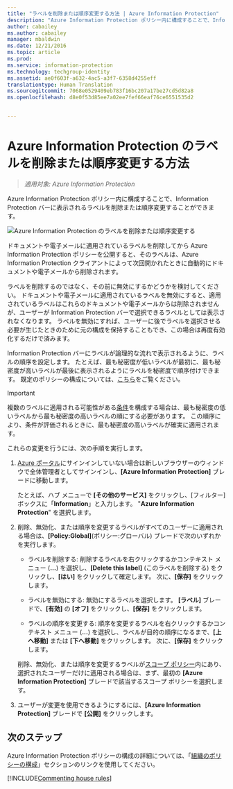 ```yaml
---
title: "ラベルを削除または順序変更する方法 | Azure Information Protection"
description: "Azure Information Protection ポリシー内に構成することで、Information Protection バーに表示されるラベルを削除または順序変更することができます。"
author: cabailey
ms.author: cabailey
manager: mbaldwin
ms.date: 12/21/2016
ms.topic: article
ms.prod: 
ms.service: information-protection
ms.technology: techgroup-identity
ms.assetid: ae0f603f-a632-4ac5-a3f7-6358d4255eff
translationtype: Human Translation
ms.sourcegitcommit: 7068e0529409eb783f16bc207a17be27cd5d82a8
ms.openlocfilehash: d8e0f53d85ee7a02ee7fef66eaf76ce6551535d2


---
```


# <a name="how-to-delete-or-reorder-a-label-for-azure-information-protection"></a>Azure Information Protection のラベルを削除または順序変更する方法

>*適用対象: Azure Information Protection*

Azure Information Protection ポリシー内に構成することで、Information Protection バーに表示されるラベルを削除または順序変更することができます。

![Azure Information Protection のラベルを削除または順序変更する](../media/info-protect-contextmenu.png)

ドキュメントや電子メールに適用されているラベルを削除してから Azure Information Protection ポリシーを公開すると、そのラベルは、Azure Information Protection クライアントによって次回開かれたときに自動的にドキュメントや電子メールから削除されます。

ラベルを削除するのではなく、その前に無効にするかどうかを検討してください。 ドキュメントや電子メールに適用されているラベルを無効にすると、適用されているラベルはこれらのドキュメントや電子メールからは削除されませんが、ユーザーが Information Protection バーで選択できるラベルとしては表示されなくなります。 ラベルを無効にすれば、ユーザーに後でラベルを選択させる必要が生じたときのために元の構成を保持することもでき、この場合は再度有効化するだけで済みます。

Information Protection バーにラベルが論理的な流れで表示されるように、ラベルの順序を設定します。 たとえば、最も秘密度が低いラベルが最初に、最も秘密度が高いラベルが最後に表示されるようにラベルを秘密度で順序付けできます。 既定のポリシーの構成については、[こちら](configure-policy-default.md)をご覧ください。

> [!IMPORTANT]
>複数のラベルに適用される可能性がある[条件](configure-policy-classification.md)を構成する場合は、最も秘密度の低いラベルから最も秘密度の高いラベルの順にする必要があります。 この順序により、条件が評価されるときに、最も秘密度の高いラベルが確実に適用されます。


これらの変更を行うには、次の手順を実行します。

1. [Azure ポータル](https://portal.azure.com)にサインインしていない場合は新しいブラウザーのウィンドウで全体管理者としてサインインし、**[Azure Information Protection]** ブレードに移動します。 
    
    たとえば、ハブ メニューで **[その他のサービス]** をクリックし、[フィルター] ボックスに「**Information**」と入力します。 "**Azure Information Protection**" を選択します。

2. 削除、無効化、または順序を変更するラベルがすべてのユーザーに適用される場合は、**[Policy:Global]**(ポリシー:グローバル) ブレードで次のいずれかを実行します。 

    - ラベルを削除する: 削除するラベルを右クリックするかコンテキスト メニュー (**...**) を選択し、**[Delete this label]** (このラベルを削除する) をクリックし、**[はい]** をクリックして確定します。 次に、**[保存]** をクリックします。 

    - ラベルを無効にする: 無効にするラベルを選択します。 **[ラベル]** ブレードで、**[有効]** の **[オフ]** をクリックし、**[保存]** をクリックします。

    - ラベルの順序を変更する: 順序を変更するラベルを右クリックするかコンテキスト メニュー (**...**) を選択し、ラベルが目的の順序になるまで、**[上へ移動]** または **[下へ移動]** をクリックします。 次に、**[保存]** をクリックします。 

     削除、無効化、または順序を変更するラベルが[スコープ ポリシー](configure-policy-scope.md)内にあり、選択されたユーザーだけに適用される場合は、まず、最初の **[Azure Information Protection]** ブレードで該当するスコープ ポリシーを選択します。

3. ユーザーが変更を使用できるようにするには、**[Azure Information Protection]** ブレードで **[公開]** をクリックします。

## <a name="next-steps"></a>次のステップ

Azure Information Protection ポリシーの構成の詳細については、「[組織のポリシーの構成](configure-policy.md#configuring-your-organizations-policy)」セクションのリンクを使用してください。  

[!INCLUDE[Commenting house rules](../includes/houserules.md)]




<!--HONumber=Jan17_HO4-->


